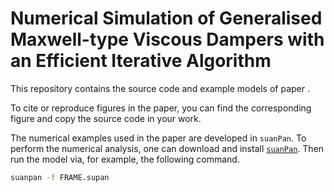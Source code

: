 # Numerical Simulation of Generalised Maxwell-type Viscous Dampers with an Efficient Iterative Algorithm

This repository contains the source code and example models of paper []().

To cite or reproduce figures in the paper, you can find the corresponding figure and copy the source code in your work.

The numerical examples used in the paper are developed in `suanPan`. To perform the numerical analysis, one can download and install [`suanPan`](https://github.com/TLCFEM/suanPan). Then run the model via, for example, the following command.

```sh
suanpan -f FRAME.supan
```

